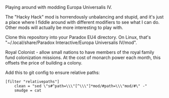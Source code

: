 Playing around with modding Europa Universalis IV.

The "Hacky Hack" mod is horrendously unbalancing and stupid, and it's just a
place where I fiddle around with different modifiers to see what I can do.
Other mods will actually be more interesting to play with.

Clone this repository into your Paradox EU4 directory. On Linux, that's
"~/.local/share/Paradox Interactive/Europa Universalis IV/mod".


Royal Colonist - allow small nations to have members of the royal family fund
colonization missions. At the cost of monarch power each month, this offsets
the price of building a colony.


Add this to git config to ensure relative paths:

    [filter "relativepaths"]
        clean = "sed \"s#^path=\\\"[^\\\"]*mod/#path=\\\"mod/#\" -"
        smudge = cat
